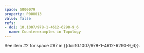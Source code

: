```yaml
---
space: S000079
property: P000013
value: false
refs:
- doi: 10.1007/978-1-4612-6290-9_6
  name: Counterexamples in Topology
---
```


See item #2 for space #87 in {{doi:10.1007/978-1-4612-6290-9_6}}.
